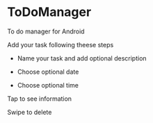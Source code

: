 # ToDoManager
To do manager for Android
 
 Add your task following theese steps
 
 - Name your task and add optional description 
 
 - Choose optional date
 
 - Choose optional time
 
Tap to see information 
 
Swipe to delete
